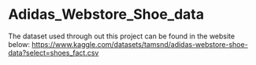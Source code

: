 # Adidas_Webstore_Shoe_data 

The dataset used through out this project can be found in the website below:
https://www.kaggle.com/datasets/tamsnd/adidas-webstore-shoe-data?select=shoes_fact.csv

